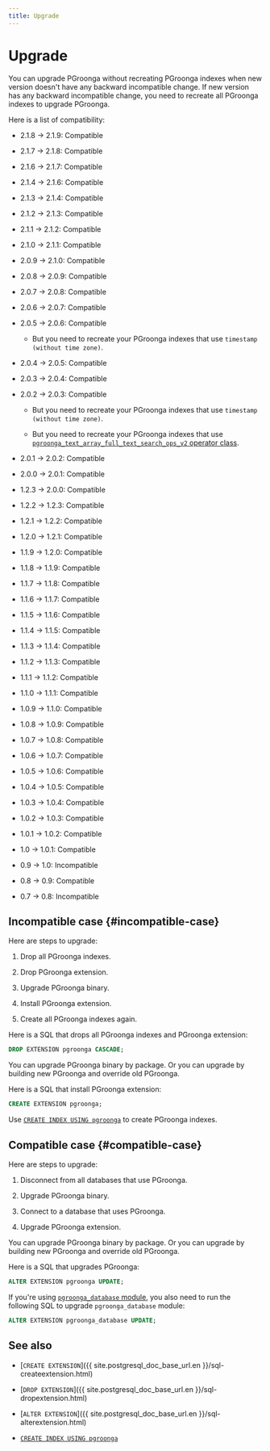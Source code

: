 ```yaml
---
title: Upgrade
---
```


# Upgrade

You can upgrade PGroonga without recreating PGroonga indexes when new version doesn't have any backward incompatible change. If new version has any backward incompatible change, you need to recreate all PGroonga indexes to upgrade PGroonga.

Here is a list of compatibility:

  * 2.1.8 -> 2.1.9: Compatible

  * 2.1.7 -> 2.1.8: Compatible

  * 2.1.6 -> 2.1.7: Compatible

  * 2.1.4 -> 2.1.6: Compatible

  * 2.1.3 -> 2.1.4: Compatible

  * 2.1.2 -> 2.1.3: Compatible

  * 2.1.1 -> 2.1.2: Compatible

  * 2.1.0 -> 2.1.1: Compatible

  * 2.0.9 -> 2.1.0: Compatible

  * 2.0.8 -> 2.0.9: Compatible

  * 2.0.7 -> 2.0.8: Compatible

  * 2.0.6 -> 2.0.7: Compatible

  * 2.0.5 -> 2.0.6: Compatible

    * But you need to recreate your PGroonga indexes that use `timestamp (without time zone)`.

  * 2.0.4 -> 2.0.5: Compatible

  * 2.0.3 -> 2.0.4: Compatible

  * 2.0.2 -> 2.0.3: Compatible

    * But you need to recreate your PGroonga indexes that use `timestamp (without time zone)`.

    * But you need to recreate your PGroonga indexes that use [`pgroonga_text_array_full_text_search_ops_v2` operator class][text-array-full-text-search-ops-v2].

  * 2.0.1 -> 2.0.2: Compatible

  * 2.0.0 -> 2.0.1: Compatible

  * 1.2.3 -> 2.0.0: Compatible

  * 1.2.2 -> 1.2.3: Compatible

  * 1.2.1 -> 1.2.2: Compatible

  * 1.2.0 -> 1.2.1: Compatible

  * 1.1.9 -> 1.2.0: Compatible

  * 1.1.8 -> 1.1.9: Compatible

  * 1.1.7 -> 1.1.8: Compatible

  * 1.1.6 -> 1.1.7: Compatible

  * 1.1.5 -> 1.1.6: Compatible

  * 1.1.4 -> 1.1.5: Compatible

  * 1.1.3 -> 1.1.4: Compatible

  * 1.1.2 -> 1.1.3: Compatible

  * 1.1.1 -> 1.1.2: Compatible

  * 1.1.0 -> 1.1.1: Compatible

  * 1.0.9 -> 1.1.0: Compatible

  * 1.0.8 -> 1.0.9: Compatible

  * 1.0.7 -> 1.0.8: Compatible

  * 1.0.6 -> 1.0.7: Compatible

  * 1.0.5 -> 1.0.6: Compatible

  * 1.0.4 -> 1.0.5: Compatible

  * 1.0.3 -> 1.0.4: Compatible

  * 1.0.2 -> 1.0.3: Compatible

  * 1.0.1 -> 1.0.2: Compatible

  * 1.0 -> 1.0.1: Compatible

  * 0.9 -> 1.0: Incompatible

  * 0.8 -> 0.9: Compatible

  * 0.7 -> 0.8: Incompatible

## Incompatible case {#incompatible-case}

Here are steps to upgrade:

  1. Drop all PGroonga indexes.

  1. Drop PGroonga extension.

  1. Upgrade PGroonga binary.

  1. Install PGroonga extension.

  1. Create all PGroonga indexes again.

Here is a SQL that drops all PGroonga indexes and PGroonga extension:

```sql
DROP EXTENSION pgroonga CASCADE;
```

You can upgrade PGroonga binary by package. Or you can upgrade by building new PGroonga and override old PGroonga.

Here is a SQL that install PGroonga extension:

```sql
CREATE EXTENSION pgroonga;
```

Use [`CREATE INDEX USING pgroonga`](../reference/create-index-using-pgroonga.html) to create PGroonga indexes.

## Compatible case {#compatible-case}

Here are steps to upgrade:

  1. Disconnect from all databases that use PGroonga.

  1. Upgrade PGroonga binary.

  1. Connect to a database that uses PGroonga.

  1. Upgrade PGroonga extension.

You can upgrade PGroonga binary by package. Or you can upgrade by building new PGroonga and override old PGroonga.

Here is a SQL that upgrades PGroonga:

```sql
ALTER EXTENSION pgroonga UPDATE;
```

If you're using [`pgroonga_database` module][pgroonga-database], you also need to run the following SQL to upgrade `pgroonga_database` module:

```sql
ALTER EXTENSION pgroonga_database UPDATE;
```

## See also

  * [`CREATE EXTENSION`]({{ site.postgresql_doc_base_url.en }}/sql-createextension.html)

  * [`DROP EXTENSION`]({{ site.postgresql_doc_base_url.en }}/sql-dropextension.html)

  * [`ALTER EXTENSION`]({{ site.postgresql_doc_base_url.en }}/sql-alterextension.html)

  * [`CREATE INDEX USING pgroonga`](../reference/create-index-using-pgroonga.html)

[text-array-full-text-search-ops-v2]:../reference/#text-array-full-text-search-ops-v2

[pgroonga-database]:../reference/modules/pgroonga-database.html
